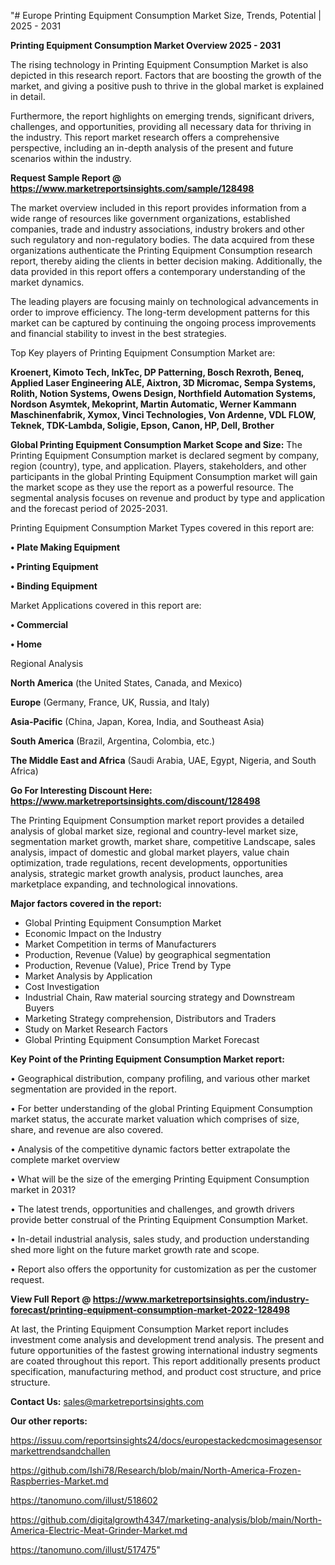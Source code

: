 "# Europe Printing Equipment Consumption Market Size, Trends, Potential | 2025 - 2031

<Strong> Printing Equipment Consumption Market Overview 2025 - 2031</strong>

The rising technology in Printing Equipment Consumption Market is also depicted in this research report. Factors that are boosting the growth of the market, and giving a positive push to thrive in the global market is explained in detail.

Furthermore, the report highlights on emerging trends, significant drivers, challenges, and opportunities, providing all necessary data for thriving in the industry. This report market research offers a comprehensive perspective, including an in-depth analysis of the present and future scenarios within the industry.

<strong>Request Sample Report @ <a href=https://www.marketreportsinsights.com/sample/128498>https://www.marketreportsinsights.com/sample/128498</a></strong>

The market overview included in this report provides information from a wide range of resources like government organizations, established companies, trade and industry associations, industry brokers and other such regulatory and non-regulatory bodies. The data acquired from these organizations authenticate the Printing Equipment Consumption research report, thereby aiding the clients in better decision making. Additionally, the data provided in this report offers a contemporary understanding of the market dynamics.

The leading players are focusing mainly on technological advancements in order to improve efficiency. The long-term development patterns for this market can be captured by continuing the ongoing process improvements and financial stability to invest in the best strategies.

Top Key players of Printing Equipment Consumption Market are:

<strong>Kroenert, Kimoto Tech, InkTec, DP Patterning, Bosch Rexroth, Beneq, Applied Laser Engineering ALE, Aixtron, 3D Micromac, Sempa Systems, Rolith, Notion Systems, Owens Design, Northfield Automation Systems, Nordson Asymtek, Mekoprint, Martin Automatic, Werner Kammann Maschinenfabrik, Xymox, Vinci Technologies, Von Ardenne, VDL FLOW, Teknek, TDK-Lambda, Soligie, Epson, Canon, HP, Dell, Brother</strong>

<strong><b>Global Printing Equipment Consumption Market Scope and Size:</b></strong>
The Printing Equipment Consumption market is declared segment by company, region (country), type, and application. Players, stakeholders, and other participants in the global Printing Equipment Consumption market will gain the market scope as they use the report as a powerful resource. The segmental analysis focuses on revenue and product by type and application and the forecast period of 2025-2031.

Printing Equipment Consumption Market Types covered in this report are:

<strong>• Plate Making Equipment

• Printing Equipment

• Binding Equipment</strong>

Market Applications covered in this report are:

<strong>• Commercial

• Home</strong> 

Regional Analysis

<strong>North America</strong> (the United States, Canada, and Mexico)

<strong>Europe</strong> (Germany, France, UK, Russia, and Italy)

<strong>Asia-Pacific</strong> (China, Japan, Korea, India, and Southeast Asia)

<strong>South America</strong> (Brazil, Argentina, Colombia, etc.)

<strong>The Middle East and Africa</strong> (Saudi Arabia, UAE, Egypt, Nigeria, and South Africa)

<strong>Go For Interesting Discount Here: <a href=https://www.marketreportsinsights.com/discount/128498>https://www.marketreportsinsights.com/discount/128498</a></strong>

The Printing Equipment Consumption market report provides a detailed analysis of global market size, regional and country-level market size, segmentation market growth, market share, competitive Landscape, sales analysis, impact of domestic and global market players, value chain optimization, trade regulations, recent developments, opportunities analysis, strategic market growth analysis, product launches, area marketplace expanding, and technological innovations.

<strong><b>Major factors covered in the report:</b></strong>
<ul>
  <li>Global Printing Equipment Consumption Market </li>
  <li>Economic Impact on the Industry</li>
  <li>Market Competition in terms of Manufacturers</li>
  <li>Production, Revenue (Value) by geographical segmentation</li>
  <li>Production, Revenue (Value), Price Trend by Type</li>
  <li>Market Analysis by Application</li>
  <li>Cost Investigation</li>
  <li>Industrial Chain, Raw material sourcing strategy and Downstream Buyers</li>
  <li>Marketing Strategy comprehension, Distributors and Traders</li>
  <li>Study on Market Research Factors</li>
  <li>Global Printing Equipment Consumption Market Forecast</li>
</ul>

<strong><b>Key Point of the Printing Equipment Consumption Market report:</b></strong>

• Geographical distribution, company profiling, and various other market segmentation are provided in the report.

• For better understanding of the global Printing Equipment Consumption market status, the accurate market valuation which comprises of size, share, and revenue are also covered.

• Analysis of the competitive dynamic factors better extrapolate the complete market overview

• What will be the size of the emerging Printing Equipment Consumption market in 2031?

• The latest trends, opportunities and challenges, and growth drivers provide better construal of the Printing Equipment Consumption Market.

• In-detail industrial analysis, sales study, and production understanding shed more light on the future market growth rate and scope.

• Report also offers the opportunity for customization as per the customer request.

<strong><b>View Full Report @ <a href=https://www.marketreportsinsights.com/industry-forecast/printing-equipment-consumption-market-2022-128498>https://www.marketreportsinsights.com/industry-forecast/printing-equipment-consumption-market-2022-128498</a></b></strong>


At last, the Printing Equipment Consumption Market report includes investment come analysis and development trend analysis. The present and future opportunities of the fastest growing international industry segments are coated throughout this report. This report additionally presents product specification, manufacturing method, and product cost structure, and price structure.

<strong>Contact Us:</strong>
sales@marketreportsinsights.com

<strong>Our other reports:</strong>

<a href=https://issuu.com/reportsinsights24/docs/europestackedcmosimagesensormarkettrendsandchallen>https://issuu.com/reportsinsights24/docs/europestackedcmosimagesensormarkettrendsandchallen</a>

<a href=https://github.com/Ishi78/Research/blob/main/North-America-Frozen-Raspberries-Market.md>https://github.com/Ishi78/Research/blob/main/North-America-Frozen-Raspberries-Market.md</a>

<a href=https://tanomuno.com/illust/518602>https://tanomuno.com/illust/518602</a>

<a href=https://github.com/digitalgrowth4347/marketing-analysis/blob/main/North-America-Electric-Meat-Grinder-Market.md>https://github.com/digitalgrowth4347/marketing-analysis/blob/main/North-America-Electric-Meat-Grinder-Market.md</a>

<a href=https://tanomuno.com/illust/517475>https://tanomuno.com/illust/517475</a>"

